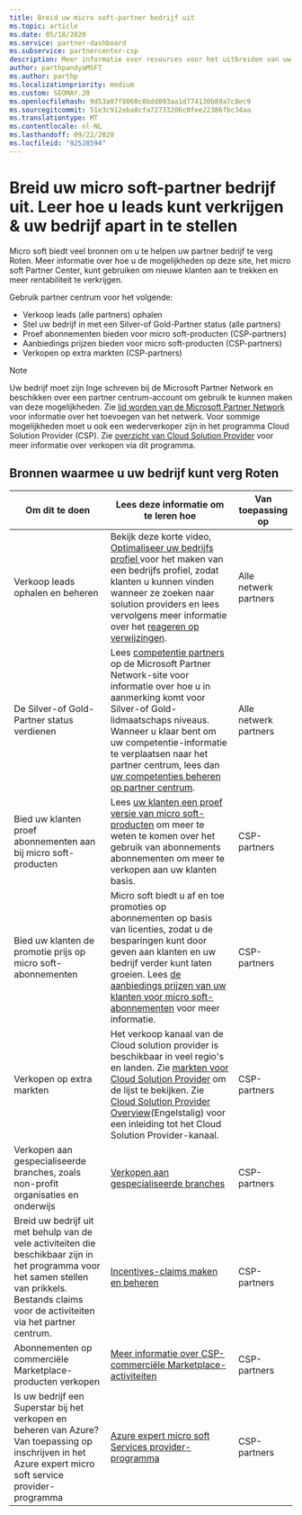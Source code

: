 ```yaml
---
title: Breid uw micro soft-partner bedrijf uit
ms.topic: article
ms.date: 05/18/2020
ms.service: partner-dashboard
ms.subservice: partnercenter-csp
description: Meer informatie over resources voor het uitbreiden van uw micro soft-partner bedrijven. Hier vindt u informatie over het ophalen van verkoop leads (verwijzingen) van micro soft.
author: parthpandyaMSFT
ms.author: parthp
ms.localizationpriority: medium
ms.custom: SEOMAY.20
ms.openlocfilehash: 9d53a07f8060c8bdd893aa1d774130b89a7c8ec9
ms.sourcegitcommit: 51e3c912eba8cfa72733206c0fee22386fbc34aa
ms.translationtype: MT
ms.contentlocale: nl-NL
ms.lasthandoff: 09/22/2020
ms.locfileid: "92528594"
---
```

# <a name="grow-your-microsoft-partner-business---learn-how-to-get-leads--set-your-company-apart"></a>Breid uw micro soft-partner bedrijf uit. Leer hoe u leads kunt verkrijgen & uw bedrijf apart in te stellen

Micro soft biedt veel bronnen om u te helpen uw partner bedrijf te verg Roten. Meer informatie over hoe u de mogelijkheden op deze site, het micro soft Partner Center, kunt gebruiken om nieuwe klanten aan te trekken en meer rentabiliteit te verkrijgen.

Gebruik partner centrum voor het volgende:

- Verkoop leads (alle partners) ophalen
- Stel uw bedrijf in met een Silver-of Gold-Partner status (alle partners)
- Proef abonnementen bieden voor micro soft-producten (CSP-partners)
- Aanbiedings prijzen bieden voor micro soft-producten (CSP-partners)
- Verkopen op extra markten (CSP-partners)

> [!NOTE]  
> Uw bedrijf moet zijn Inge schreven bij de Microsoft Partner Network en beschikken over een partner centrum-account om gebruik te kunnen maken van deze mogelijkheden. Zie [lid worden van de Microsoft Partner Network](mpn-overview.md) voor informatie over het toevoegen van het netwerk. Voor sommige mogelijkheden moet u ook een wederverkoper zijn in het programma Cloud Solution Provider (CSP). Zie [overzicht van Cloud Solution Provider](csp-overview.md) voor meer informatie over verkopen via dit programma.

## <a name="resources-to-help-your-business-grow"></a>Bronnen waarmee u uw bedrijf kunt verg Roten

|  **Om dit te doen**  |  **Lees deze informatie om te leren hoe**  |  **Van toepassing op**  |
|--------------|-----------|--------------
| Verkoop leads ophalen en beheren | Bekijk deze korte video, [Optimaliseer uw bedrijfs profiel ](https://player.vimeo.com/video/252788046 ) voor het maken van een bedrijfs profiel, zodat klanten u kunnen vinden wanneer ze zoeken naar solution providers en lees vervolgens meer informatie over het [reageren op verwijzingen](manage-leads.md). | Alle netwerk partners |
| De Silver-of Gold-Partner status verdienen | Lees [competentie partners](https://partner.microsoft.com/membership/competencies) op de Microsoft Partner Network-site voor informatie over hoe u in aanmerking komt voor Silver-of Gold-lidmaatschaps niveaus. Wanneer u klaar bent om uw competentie-informatie te verplaatsen naar het partner centrum, lees dan [uw competenties beheren op partner centrum](learn-about-competencies.md). | Alle netwerk partners |
| Bied uw klanten proef abonnementen aan bij micro soft-producten | Lees [uw klanten een proef versie van micro soft-producten](offer-your-customers-trials-of-microsoft-products.md) om meer te weten te komen over het gebruik van abonnements abonnementen om meer te verkopen aan uw klanten basis.| CSP-partners |
| Bied uw klanten de promotie prijs op micro soft-abonnementen | Micro soft biedt u af en toe promoties op abonnementen op basis van licenties, zodat u de besparingen kunt door geven aan klanten en uw bedrijf verder kunt laten groeien. Lees [de aanbiedings prijzen van uw klanten voor micro soft-abonnementen](promotions.md) voor meer informatie. | CSP-partners |
| Verkopen op extra markten | Het verkoop kanaal van de Cloud solution provider is beschikbaar in veel regio's en landen. Zie [markten voor Cloud Solution Provider](agreements.md) om de lijst te bekijken. Zie [Cloud Solution Provider Overview](csp-overview.md)(Engelstalig) voor een inleiding tot het Cloud Solution Provider-kanaal.  | CSP-partners |
Verkopen aan gespecialiseerde branches, zoals non-profit organisaties en onderwijs|[Verkopen aan gespecialiseerde branches](get-special-pricing-for-offers.md)|CSP-partners|
|Breid uw bedrijf uit met behulp van de vele activiteiten die beschikbaar zijn in het programma voor het samen stellen van prikkels. Bestands claims voor de activiteiten via het partner centrum.| [Incentives-claims maken en beheren](create-incentives-claims.md)|CSP-partners|
|Abonnementen op commerciële Marketplace-producten verkopen|[Meer informatie over CSP-commerciële Marketplace-activiteiten](csp-commercial-marketplace-overview.md)|CSP-partners|
|Is uw bedrijf een Superstar bij het verkopen en beheren van Azure? Van toepassing op inschrijven in het Azure expert micro soft service provider-programma|[Azure expert micro soft Services provider-programma](azure-expert-msp.md)|CSP-partners|
